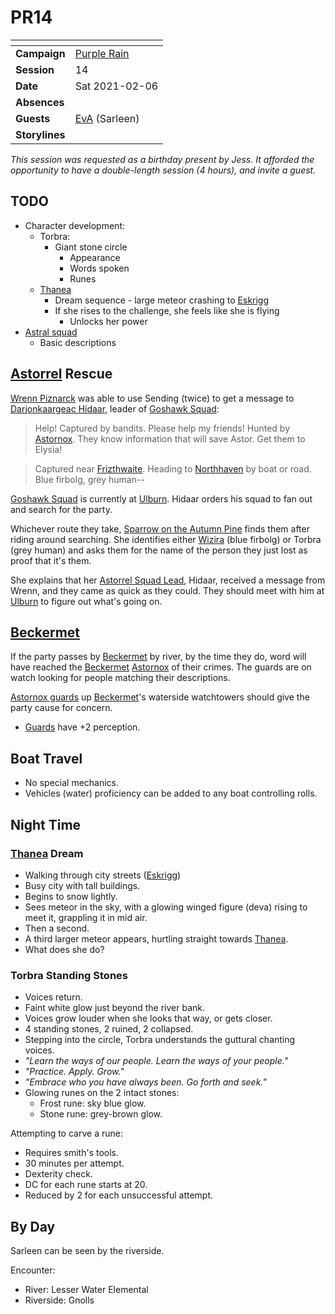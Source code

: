 # PR14

| []() | |
| --- | --- |
| **Campaign** | [Purple Rain](../purple-rain.md) |
| **Session** | 14 |
| **Date** | Sat 2021-02-06 |
| **Absences** | |
| **Guests** | [EvA](../../../players/eva.md) (Sarleen) |
| **Storylines** | |

*This session was requested as a birthday present by Jess. It afforded the opportunity to have a double-length session (4 hours), and invite a guest.*

## TODO

- Character development:
  - Torbra:
    - Giant stone circle
      - Appearance
      - Words spoken
      - Runes
  - [Thanea](../../../astarus/people/thanea.md)
    - Dream sequence - large meteor crashing to [Eskrigg](../../../astarus/places/cities/eskrigg.md)
    - If she rises to the challenge, she feels like she is flying
      - Unlocks her power
- [Astral squad](../../../astarus/civilisations/kingdom-of-astor/organisations/astorrel/squads/astral.md)
  - Basic descriptions

## [Astorrel](../../../astarus/civilisations/kingdom-of-astor/organisations/astorrel/astorrel.md) Rescue

[Wrenn Piznarck](../../../astarus/people/wrenn-piznarck.md) was able to use Sending (twice) to get a message to [Darjonkaargeac Hidaar](../../../astarus/people/darjonkaargeac-hidaar.md), leader of [Goshawk Squad](../../../astarus/civilisations/kingdom-of-astor/organisations/astorrel/squads/goshawk.md):

> Help! Captured by bandits. Please help my friends! Hunted by [Astornox](../../../astarus/civilisations/kingdom-of-astor/organisations/astornox/astornox.md). They know information that will save Astor. Get them to Elysia!

> Captured near [Frizthwaite](../../../astarus/places/villages/frizthwaite.md). Heading to [Northhaven](../../../astarus/places/cities/northhaven.md) by boat or road. Blue firbolg, grey human--

[Goshawk Squad](../../../astarus/civilisations/kingdom-of-astor/organisations/astorrel/squads/goshawk.md) is currently at [Ulburn](../../../astarus/places/villages/ulburn.md). Hidaar orders his squad to fan out and search for the party.

Whichever route they take, [Sparrow on the Autumn Pine](../../../astarus/people/sparrow-on-the-autumn-pine.md) finds them after riding around searching. She identifies either [Wizira](../../../astarus/people/wizira.md) (blue firbolg) or Torbra (grey human) and asks them for the name of the person they just lost as proof that it's them.

She explains that her [Astorrel Squad Lead](../../../astarus/civilisations/kingdom-of-astor/organisations/astorrel/ranks/3-squad-lead.md), Hidaar, received a message from Wrenn, and they came as quick as they could. They should meet with him at [Ulburn](../../../astarus/places/villages/ulburn.md) to figure out what's going on.

## [Beckermet](../../../astarus/places/towns/beckermet.md)

If the party passes by [Beckermet](../../../astarus/places/towns/beckermet.md) by river, by the time they do, word will have reached the [Beckermet](../../../astarus/places/towns/beckermet.md) [Astornox](../../../astarus/civilisations/kingdom-of-astor/organisations/astornox/astornox.md) of their crimes. The guards are on watch looking for people matching their descriptions.

[Astornox guards](../../../astarus/civilisations/kingdom-of-astor/organisations/astornox/ranks/1-guard.md) up [Beckermet](../../../astarus/places/towns/beckermet.md)'s waterside watchtowers should give the party cause for concern.

- [Guards](https://www.dndbeyond.com/monsters/guard) have +2 perception.

## Boat Travel

- No special mechanics.
- Vehicles (water) proficiency can be added to any boat controlling rolls.

## Night Time

### [Thanea](../../../astarus/people/thanea.md) Dream

- Walking through city streets ([Eskrigg](../../../astarus/places/cities/eskrigg.md))
- Busy city with tall buildings.
- Begins to snow lightly.
- Sees meteor in the sky, with a glowing winged figure (deva) rising to meet it, grappling it in mid air.
- Then a second.
- A third larger meteor appears, hurtling straight towards [Thanea](../../../astarus/people/thanea.md).
- What does she do?

### Torbra Standing Stones

- Voices return.
- Faint white glow just beyond the river bank.
- Voices grow louder when she looks that way, or gets closer.
- 4 standing stones, 2 ruined, 2 collapsed.
- Stepping into the circle, Torbra understands the guttural chanting voices.
- *"Learn the ways of our people. Learn the ways of your people."*
- *"Practice. Apply. Grow."*
- *"Embrace who you have always been. Go forth and seek."*
- Glowing runes on the 2 intact stones:
  - Frost rune: sky blue glow.
  - Stone rune: grey-brown glow.

Attempting to carve a rune:
- Requires smith's tools.
- 30 minutes per attempt.
- Dexterity check.
- DC for each rune starts at 20.
- Reduced by 2 for each unsuccessful attempt.

## By Day

Sarleen can be seen by the riverside.

Encounter:

- River: Lesser Water Elemental
- Riverside: Gnolls
